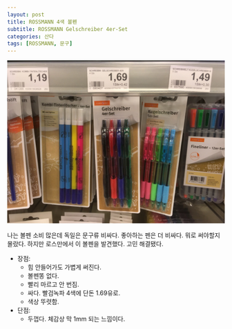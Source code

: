 ```yaml
---
layout: post
title: ROSSMANN 4색 볼펜
subtitle: ROSSMANN Gelschreiber 4er-Set
categories: 산다
tags: [ROSSMANN, 문구]
---
```


![Gelschreiber](/assets/images/posts/2023-07-03-gelschreiber.webp)

나는 볼펜 소비 많은데 독일은 문구류 비싸다. 좋아하는 펜은 더 비싸다. 뭐로 써야할지 몰랐다. 하지만 로스만에서 이 볼펜을 발견했다. 고민 해결됐다.

- 장점:
  - 힘 안들어가도 가볍게 써진다.
  - 볼펜똥 없다.
  - 빨리 마르고 안 번짐.
  - 싸다. 빨검녹파 4색에 단돈 1.69유로.
  - 색상 뚜렷함.
- 단점:
  - 두껍다. 체감상 막 1mm 되는 느낌이다.
